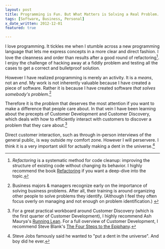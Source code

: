 ```yaml
---
layout: post
title: Programming is Fun. But What Matters is Solving a Real Problem.
tags: [Software, Business, Personal]
x_date_written: 2012-12-01
featured: true

---
```


I love programming. It tickles me when I stumble across a new programming language that lets me express concepts in a more clear and direct fashion. I love the cleanness and order than results after a good round of refactoring[^1]. I enjoy the challenge of hacking away at a fiddly problem and testing all the cases to get a correct and bulletproof solution. 

However I have realized programming is merely an activity. It is a *means*, not an *end*. My work is not inherently valuable because I have created a piece of software. Rather it is because I have created software *that solves somebody's problem*.[^2]

Therefore it is the *problem* that deserves the most attention if you want to make a difference that people care about. In that vein I have been learning about the precepts of Customer Development and Customer Discovery, which deals with how to efficiently interact with customers to discover a problem that they care about.[^3]

Direct customer interaction, such as through in-person interviews of the general public, is way outside my comfort zone. However I will perservere. I think it is a very important skill for actually making a dent in the universe.[^4]


[^1]: *Refactoring* is a systematic method for code cleanup: improving the structure of existing code without changing its behavior. I highly recommend the book [Refactoring](http://www.amazon.com/Refactoring-Improving-Design-Existing-Code/dp/0201485672) if you want a deep-dive into the topic.

[^2]: <!-- Speculation: --> Business majors & managers recognize early on the importance of solving business problems. After all, their training is around organizing other people to solve problems they identify. (Although I feel they often focus overly on managing and not enough on problem identification.)

[^3]: For a great practical workboard around Customer Discovery (which is the first quarter of Customer Development), I highly recommend Ash Maurya's [Running Lean](http://www.amazon.com/Running-Lean-Iterate-Works-OReilly/dp/1449305172). For a full overview of Customer Development, I recommend Steve Blank's [The Four Steps to the Epiphany](http://www.amazon.com/Four-Steps-Epiphany-Successful-Strategies/dp/0976470705).

[^4]: Steve Jobs famously said he wanted to "put a dent in the universe". And boy did he ever.